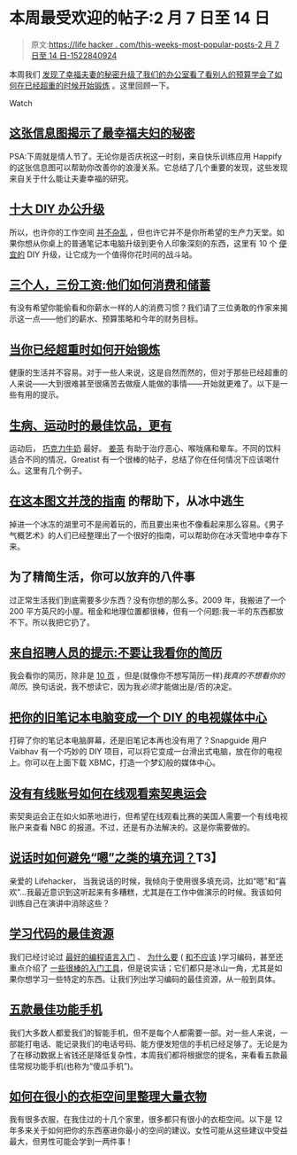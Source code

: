 # 本周最受欢迎的帖子:2 月 7 日至 14 日

> 原文:[https://life hacker . com/this-weeks-most-popular-posts-2 月 7 日至 14 日-1522840924](https://lifehacker.com/this-weeks-most-popular-posts-february-7th-to-14th-1522840924)

本周我们 [发现了幸福夫妻的秘密](https://lifehacker.com/this-infographic-reveals-the-secrets-of-the-happiest-co-1518305669)[升级了我们的办公室](http://lifehacker.com/top-10-diy-office-upgrades-1518199762)[看了看别人的预算](http://lifehacker.com/three-people-three-salaries-how-they-spend-and-save-1509314956)[学会了如何在已经超重的时候开始锻炼](http://lifehacker.com/how-to-start-exercising-when-youre-already-overweight-1521317096) 。这里回顾一下。

Watch

## [这张信息图揭示了最幸福夫妇的秘密](http://lifehacker.com/this-infographic-reveals-the-secrets-of-the-happiest-co-1518305669)

PSA:下周就是情人节了。无论你是否庆祝这一时刻，来自快乐训练应用 Happify 的这张信息图可以帮助你改善你的浪漫关系。它总结了几个重要的发现，这些发现来自关于什么能让夫妻幸福的研究。

## [十大 DIY 办公升级](http://lifehacker.com/top-10-diy-office-upgrades-1518199762)

所以，也许你的工作空间 [并不杂乱](https://lifehacker.com/top-10-office-decluttering-tricks-5641578) ，但也许它并不是你所希望的生产力天堂。如果你想从你桌上的普通笔记本电脑升级到更令人印象深刻的东西，这里有 10 个 [便宜的](http://lifehacker.com/where-to-get-cheap-materials-for-all-your-diy-projects-514486682) DIY 升级，让它成为一个值得你花时间的战斗站。

## [三个人，三份工资:他们如何消费和储蓄](http://lifehacker.com/three-people-three-salaries-how-they-spend-and-save-1509314956)

有没有希望你能偷看和你薪水一样的人的消费习惯？我们请了三位勇敢的作家来揭示这一点——他们的薪水、预算策略和今年的财务目标。

## [当你已经超重时如何开始锻炼](http://lifehacker.com/how-to-start-exercising-when-youre-already-overweight-1521317096)

健康的生活并不容易。对于一些人来说，这是自然而然的，但对于那些已经超重的人来说——大到很难甚至很痛苦去做瘦人能做的事情——开始就更难了。以下是一些有用的提示。

## [生病、运动时的最佳饮品，更有](http://lifehacker.com/the-best-drinks-for-when-you-are-sick-exercising-and-1518503922)

运动后， [巧克力牛奶](https://lifehacker.com/the-best-post-exercise-drink-chocolate-milk-5815625) 最好。 [姜茶](http://lifehacker.com/make-a-cup-of-ginger-tea-to-help-with-nausea-sore-thro-5884337) 有助于治疗恶心、喉咙痛和晕车。不同的饮料适合不同的情况，Greatist 有一个很棒的帖子，总结了你在任何情况下应该喝什么。这里有几个例子。

## [在这本图文并茂的指南](http://lifehacker.com/survive-a-fall-through-ice-with-this-illustrated-guide-1520029142) 的帮助下，从冰中逃生

掉进一个冰冻的湖里可不是闹着玩的，而且要出来也不像看起来那么容易。《男子气概艺术》的人们已经整理出了一个很好的指南，可以帮助你在冰天雪地中幸存下来。

## 为了精简生活，你可以放弃的八件事

过正常生活我们到底需要多少东西？没有你想的那么多。2009 年，我搬进了一个 200 平方英尺的小屋。租金和地理位置都很棒，但有一个问题:我一半的东西都放不下。所以我把它扔了。

## [来自招聘人员的提示:不要让我看你的简历](http://lifehacker.com/tips-from-a-recruiter-dont-make-me-read-your-resume-1520083351)

我会看你的简历，除非是 [10 页](http://jobtipsforgeeks.com/2013/11/07/10pages/) ，但是(就像你不想写简历一样)*我真的不想看你的简历*。换句话说，我不想读它，因为我*必须*才能做出是/否的决定。

## [把你的旧笔记本电脑变成一个 DIY 的电视媒体中心](http://lifehacker.com/turn-your-old-laptop-into-a-diy-hideaway-media-center-f-1518501852)

打碎了你的笔记本电脑屏幕，还是旧笔记本再也没有用了？Snapguide 用户 Vaibhav 有一个巧妙的 DIY 项目，可以将它变成一台滑出式电脑，放在你的电视上。你可以在上面下载 XBMC，打造一个梦幻般的媒体中心。

## [没有有线账号如何在线观看索契奥运会](http://lifehacker.com/how-to-watch-the-sochi-olympics-online-without-a-cable-1520922129)

索契奥运会正在如火如荼地进行，但希望在线观看比赛的美国人需要一个有线电视账户来查看 NBC 的报道。不过，还是有办法解决的。这是你需要做的。

## [说话时如何避免“嗯”之类的填充词？](http://lifehacker.com/how-can-i-avoid-filler-words-like-um-when-i-talk-1520174263)T3】

亲爱的 Lifehacker，
当我说话的时候，我倾向于使用很多填充词，比如“嗯”和“喜欢”...我最近意识到这听起来有多糟糕，尤其是在工作中做演示的时候。我该如何训练自己在演讲中消除这些？

## [学习代码的最佳资源](http://lifehacker.com/the-best-resources-to-learn-to-code-1517844722)

我们已经讨论过 [最好的编程语言入门](https://lifehacker.com/five-best-programming-languages-for-first-time-learners-1494256243) 、 [为什么要](http://lifehacker.com/how-i-taught-myself-to-code-in-eight-weeks-511615189) ( [和不应该](http://lifehacker.com/dont-learn-to-code-learn-to-work-with-technology-1488581331) )学习编码，甚至还重点介绍了 [一些很棒的入门工具](http://lifehacker.com/learn-to-code-the-full-beginners-guide-5744113)，但是说实话；它们都只是冰山一角，尤其是如果你想学习一些特定的东西。让我们列出学习编码的最佳资源，从一般到具体。

## [五款最佳功能手机](http://lifehacker.com/five-best-feature-phones-1518601513)

我们大多数人都爱我们的智能手机，但不是每个人都需要一部。对一些人来说，一部能打电话、能记录我们的电话号码、能方便发短信的手机已经足够了。无论是为了在移动数据上省钱还是降低复杂性，本周我们都将根据您的提名，来看看五款最佳常规功能手机(也称为“傻瓜手机”)。

## [如何在很小的衣柜空间里整理大量衣物](http://lifehacker.com/how-to-organize-a-lot-of-clothing-in-very-little-closet-1516664381)

我有很多衣服，在我住过的十几个家里，很多都只有很小的衣柜空间。以下是 12 年多来关于如何把你的东西塞进你最小的空间的建议。女性可能从这些建议中受益最大，但男性可能会学到一两件事！
